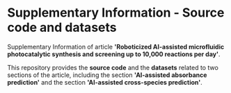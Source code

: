 # Supplementary Information - Source code and datasets

Supplementary Information of article **'Roboticized AI-assisted microfluidic photocatalytic synthesis and screening up to 10,000 reactions per day'**.

This repository provides the **source code** and the **datasets** related to two sections of the article, including the section **'AI-assisted absorbance prediction'** and the section **'AI-assisted cross-species prediction'**.

